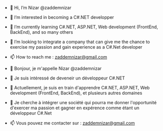 - 👋 Hi, I’m Nizar @zaddemnizar
- 👀 I’m interested in becoming a C#.NET developper
- 🌱 I’m currently learning C#.NET, ASP.NET, Web development (FrontEnd, BackEnd), and so many others
- 💞️ I’m looking to integrate a company that can give me the chance to exercise my passion and gain experience as a C#.Net developer
- 📫 How to reach me : zaddemnizar@gmail.com

- 👋 Bonjour, je m'appelle Nizar @zaddemnizar
- 👀 Je suis intéressé de deveneir un développeur C#.NET
- 🌱 Actuellement, je suis en train d'apprendre C#.NET, ASP.NET, Web development (FrontEnd, BackEnd), et plusieurs autres domaines
- 💞️ Je cherche à intégrer une société qui pourra me donner l'opportunité d'exercer ma passion et gagner en expérence comme étant un développeur C#.Net
- 📫 Vous pouvez me contacter sur : zaddemnizar@gmail.com

<!---
zaddemnizar/zaddemnizar is a ✨ special ✨ repository because its `README.md` (this file) appears on your GitHub profile.
You can click the Preview link to take a look at your changes.
--->
